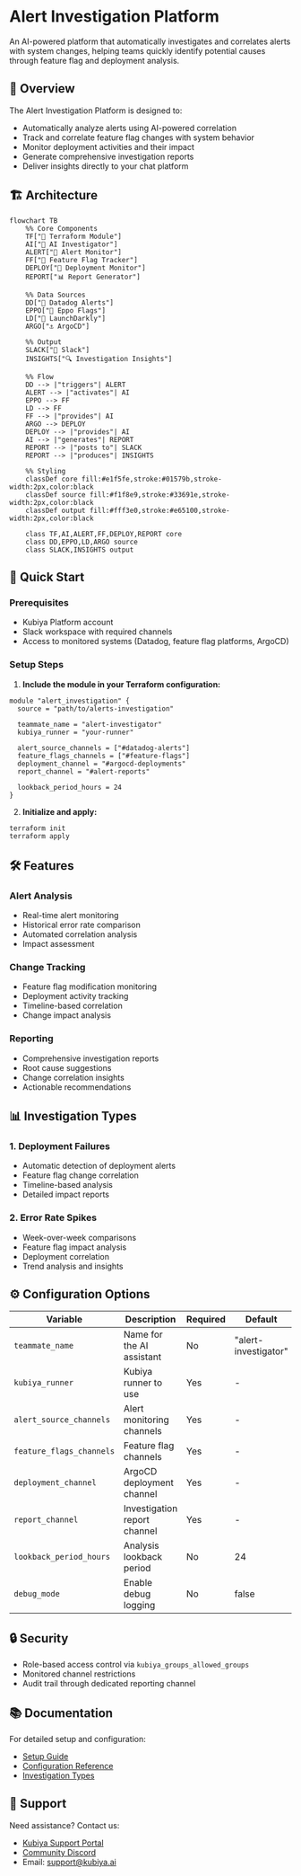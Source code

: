 # Alert Investigation Platform

An AI-powered platform that automatically investigates and correlates alerts with system changes, helping teams quickly identify potential causes through feature flag and deployment analysis.

## 🎯 Overview

The Alert Investigation Platform is designed to:
- Automatically analyze alerts using AI-powered correlation
- Track and correlate feature flag changes with system behavior
- Monitor deployment activities and their impact
- Generate comprehensive investigation reports
- Deliver insights directly to your chat platform

## 🏗️ Architecture

```mermaid
flowchart TB
    %% Core Components
    TF["🔧 Terraform Module"]
    AI["🤖 AI Investigator"]
    ALERT["🚨 Alert Monitor"]
    FF["🎯 Feature Flag Tracker"]
    DEPLOY["🚀 Deployment Monitor"]
    REPORT["📊 Report Generator"]
    
    %% Data Sources
    DD["📡 Datadog Alerts"]
    EPPO["🔄 Eppo Flags"]
    LD["🔄 LaunchDarkly"]
    ARGO["⚓ ArgoCD"]
    
    %% Output
    SLACK["💬 Slack"]
    INSIGHTS["🔍 Investigation Insights"]
    
    %% Flow
    DD --> |"triggers"| ALERT
    ALERT --> |"activates"| AI
    EPPO --> FF
    LD --> FF
    FF --> |"provides"| AI
    ARGO --> DEPLOY
    DEPLOY --> |"provides"| AI
    AI --> |"generates"| REPORT
    REPORT --> |"posts to"| SLACK
    REPORT --> |"produces"| INSIGHTS

    %% Styling
    classDef core fill:#e1f5fe,stroke:#01579b,stroke-width:2px,color:black
    classDef source fill:#f1f8e9,stroke:#33691e,stroke-width:2px,color:black
    classDef output fill:#fff3e0,stroke:#e65100,stroke-width:2px,color:black
    
    class TF,AI,ALERT,FF,DEPLOY,REPORT core
    class DD,EPPO,LD,ARGO source
    class SLACK,INSIGHTS output
```

## 🚀 Quick Start

### Prerequisites
- Kubiya Platform account
- Slack workspace with required channels
- Access to monitored systems (Datadog, feature flag platforms, ArgoCD)

### Setup Steps

1. **Include the module in your Terraform configuration:**
```hcl
module "alert_investigation" {
  source = "path/to/alerts-investigation"
  
  teammate_name = "alert-investigator"
  kubiya_runner = "your-runner"
  
  alert_source_channels = ["#datadog-alerts"]
  feature_flags_channels = ["#feature-flags"]
  deployment_channel = "#argocd-deployments"
  report_channel = "#alert-reports"
  
  lookback_period_hours = 24
}
```

2. **Initialize and apply:**
```bash
terraform init
terraform apply
```

## 🛠️ Features

### Alert Analysis
- Real-time alert monitoring
- Historical error rate comparison
- Automated correlation analysis
- Impact assessment

### Change Tracking
- Feature flag modification monitoring
- Deployment activity tracking
- Timeline-based correlation
- Change impact analysis

### Reporting
- Comprehensive investigation reports
- Root cause suggestions
- Change correlation insights
- Actionable recommendations

## 📊 Investigation Types

### 1. Deployment Failures
- Automatic detection of deployment alerts
- Feature flag change correlation
- Timeline-based analysis
- Detailed impact reports

### 2. Error Rate Spikes
- Week-over-week comparisons
- Feature flag impact analysis
- Deployment correlation
- Trend analysis and insights

## ⚙️ Configuration Options

| Variable | Description | Required | Default |
|----------|-------------|----------|---------|
| `teammate_name` | Name for the AI assistant | No | "alert-investigator" |
| `kubiya_runner` | Kubiya runner to use | Yes | - |
| `alert_source_channels` | Alert monitoring channels | Yes | - |
| `feature_flags_channels` | Feature flag channels | Yes | - |
| `deployment_channel` | ArgoCD deployment channel | Yes | - |
| `report_channel` | Investigation report channel | Yes | - |
| `lookback_period_hours` | Analysis lookback period | No | 24 |
| `debug_mode` | Enable debug logging | No | false |

## 🔒 Security

- Role-based access control via `kubiya_groups_allowed_groups`
- Monitored channel restrictions
- Audit trail through dedicated reporting channel

## 📚 Documentation

For detailed setup and configuration:
- [Setup Guide](https://docs.kubiya.ai/usecases/alert-investigation/setup)
- [Configuration Reference](https://docs.kubiya.ai/usecases/alert-investigation/config)
- [Investigation Types](https://docs.kubiya.ai/usecases/alert-investigation/types)

## 🤝 Support

Need assistance? Contact us:
- [Kubiya Support Portal](https://support.kubiya.ai)
- [Community Discord](https://discord.gg/kubiya)
- Email: support@kubiya.ai
